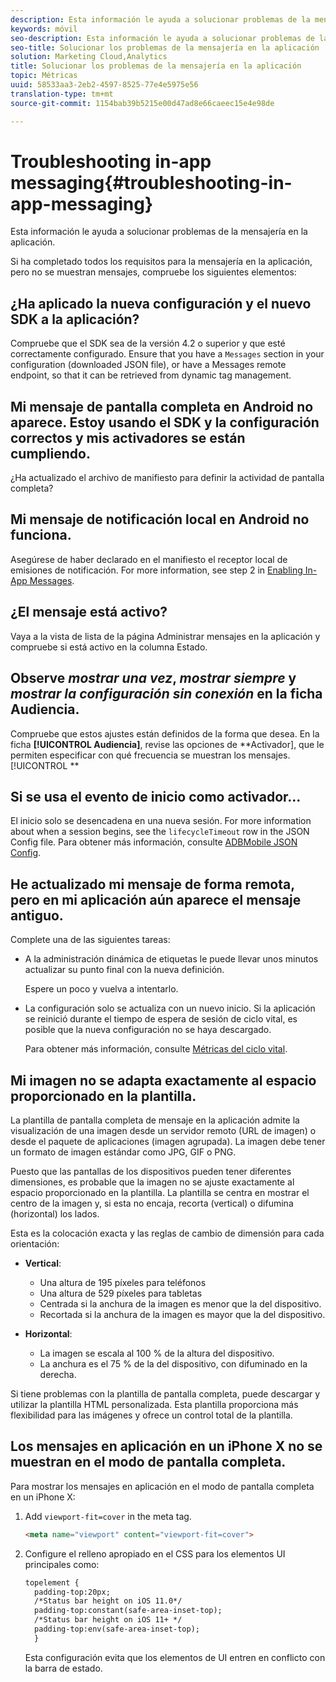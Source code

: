 ```yaml
---
description: Esta información le ayuda a solucionar problemas de la mensajería en la aplicación.
keywords: móvil
seo-description: Esta información le ayuda a solucionar problemas de la mensajería en la aplicación.
seo-title: Solucionar los problemas de la mensajería en la aplicación
solution: Marketing Cloud,Analytics
title: Solucionar los problemas de la mensajería en la aplicación
topic: Métricas
uuid: 58533aa3-2eb2-4597-8525-77e4e5975e56
translation-type: tm+mt
source-git-commit: 1154bab39b5215e00d47ad8e66caeec15e4e98de

---
```



# Troubleshooting in-app messaging{#troubleshooting-in-app-messaging}

Esta información le ayuda a solucionar problemas de la mensajería en la aplicación.

Si ha completado todos los requisitos para la mensajería en la aplicación, pero no se muestran mensajes, compruebe los siguientes elementos:

## ¿Ha aplicado la nueva configuración y el nuevo SDK a la aplicación?

Compruebe que el SDK sea de la versión 4.2 o superior y que esté correctamente configurado. Ensure that you have a `Messages` section in your configuration (downloaded JSON file), or have a Messages remote endpoint, so that it can be retrieved from dynamic tag management.

## Mi mensaje de pantalla completa en Android no aparece. Estoy usando el SDK y la configuración correctos y mis activadores se están cumpliendo.

¿Ha actualizado el archivo de manifiesto para definir la actividad de pantalla completa?

## Mi mensaje de notificación local en Android no funciona.

Asegúrese de haber declarado en el manifiesto el receptor local de emisiones de notificación. For more information, see step 2 in [Enabling In-App Messages](/help/android/messaging-main/messaging/messaging.md).

## ¿El mensaje está activo?

Vaya a la vista de lista de la página Administrar mensajes en la aplicación y compruebe si está activo en la columna Estado.

## Observe *mostrar una vez*, *mostrar siempre* y *mostrar la configuración sin conexión* en la ficha Audiencia.

Compruebe que estos ajustes están definidos de la forma que desea. En la ficha **[!UICONTROL Audiencia]**, revise las opciones de **Activador], que le permiten especificar con qué frecuencia se muestran los mensajes.[!UICONTROL **

## Si se usa el evento de inicio como activador...

El inicio solo se desencadena en una nueva sesión. For more information about when a session begins, see the `lifecycleTimeout` row in the JSON Config file. Para obtener más información, consulte [ADBMobile JSON Config](/help/ios/configuration/json-config/json-config.md).

## He actualizado mi mensaje de forma remota, pero en mi aplicación aún aparece el mensaje antiguo.

Complete una de las siguientes tareas:

* A la administración dinámica de etiquetas le puede llevar unos minutos actualizar su punto final con la nueva definición.

   Espere un poco y vuelva a intentarlo.

* La configuración solo se actualiza con un nuevo inicio.
Si la aplicación se reinició durante el tiempo de espera de sesión de ciclo vital, es posible que la nueva configuración no se haya descargado.

   Para obtener más información, consulte [Métricas del ciclo vital](/help/ios/metrics.md).

## Mi imagen no se adapta exactamente al espacio proporcionado en la plantilla.

La plantilla de pantalla completa de mensaje en la aplicación admite la visualización de una imagen desde un servidor remoto (URL de imagen) o desde el paquete de aplicaciones (imagen agrupada). La imagen debe tener un formato de imagen estándar como JPG, GIF o PNG.

Puesto que las pantallas de los dispositivos pueden tener diferentes dimensiones, es probable que la imagen no se ajuste exactamente al espacio proporcionado en la plantilla. La plantilla se centra en mostrar el centro de la imagen y, si esta no encaja, recorta (vertical) o difumina (horizontal) los lados.

Esta es la colocación exacta y las reglas de cambio de dimensión para cada orientación:

* **Vertical**:
   * Una altura de 195 píxeles para teléfonos
   * Una altura de 529 píxeles para tabletas
   * Centrada si la anchura de la imagen es menor que la del dispositivo.
   * Recortada si la anchura de la imagen es mayor que la del dispositivo.

* **Horizontal**:
   * La imagen se escala al 100 % de la altura del dispositivo.
   * La anchura es el 75 % de la del dispositivo, con difuminado en la derecha.

Si tiene problemas con la plantilla de pantalla completa, puede descargar y utilizar la plantilla HTML personalizada. Esta plantilla proporciona más flexibilidad para las imágenes y ofrece un control total de la plantilla.

## Los mensajes en aplicación en un iPhone X no se muestran en el modo de pantalla completa.

Para mostrar los mensajes en aplicación en el modo de pantalla completa en un iPhone X:

1. Add `viewport-fit=cover` in the meta tag.

   ```html
   <meta name="viewport" content="viewport-fit=cover">
   ```

1. Configure el relleno apropiado en el CSS para los elementos UI principales como:

   ```html
   topelement {
     padding-top:20px;
     /*Status bar height on iOS 11.0*/
     padding-top:constant(safe-area-inset-top);
     /*Status bar height on iOS 11+ */
     padding-top:env(safe-area-inset-top);
     } 
   ```

   Esta configuración evita que los elementos de UI entren en conflicto con la barra de estado.
